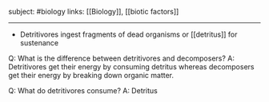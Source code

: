 subject: #biology
links: [[Biology]], [[biotic factors]]

---

- Detritivores ingest fragments of dead organisms or [[detritus]] for sustenance

Q: What is the difference between detritivores and decomposers?
A: Detritivores get their energy by consuming detritus whereas decomposers get their energy by breaking down organic matter.
<!--ID: 1623103367732-->


Q: What do detritivores consume?
A: Detritus
<!--ID: 1623103367805-->

